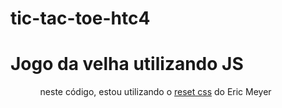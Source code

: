 # tic-tac-toe-htc4
<h1>Jogo da velha utilizando JS</h1>
<ol>
    <ul>neste código, estou utilizando o <a href="https://meyerweb.com/eric/tools/css/reset/">reset css</a> do Eric Meyer</ul>
</ol>
